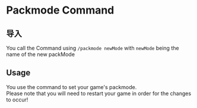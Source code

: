 # Packmode Command

## 导入

You call the Command using `/packmode newMode` with `newMode` being the name of the new packMode

## Usage

You use the command to set your game's packmode.  
Please note that you will need to restart your game in order for the changes to occur!